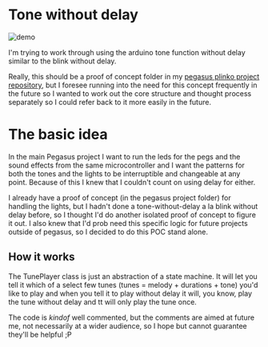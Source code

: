 # Tone without delay

![demo](readme_attachments/demo.gif)

I'm trying to work through using the arduino tone function without delay similar to the blink without delay.

Really, this should be a proof of concept folder in my [pegasus plinko project repository](https://github.com/chris-schmitz/pegasus), but I foresee running into the need for this concept frequently in the future so I wanted to work out the core structure and thought process separately so I could refer back to it more easily in the future.

# The basic idea

In the main Pegasus project I want to run the leds for the pegs and the sound effects from the same microcontroller and I want the patterns for both the tones and the lights to be interruptible and changeable at any point. Because of this I knew that I couldn't count on using delay for either.

I already have a proof of concept (in the pegasus project folder) for handling the lights, but I hadn't done a tone-without-delay a la blink without delay before, so I thought I'd do another isolated proof of concept to figure it out. I also knew that I'd prob need this specific logic for future projects outside of pegasus, so I decided to do this POC stand alone.

## How it works

The TunePlayer class is just an abstraction of a state machine. It will let you tell it which of a select few tunes (tunes = melody + durations + tone) you'd like to play and when you tell it to play without delay it will, you know, play the tune without delay and tt will only play the tune once.

The code is _kindof_ well commented, but the comments are aimed at future me, not necessarily at a wider audience, so I hope but cannot guarantee they'll be helpful ;P
